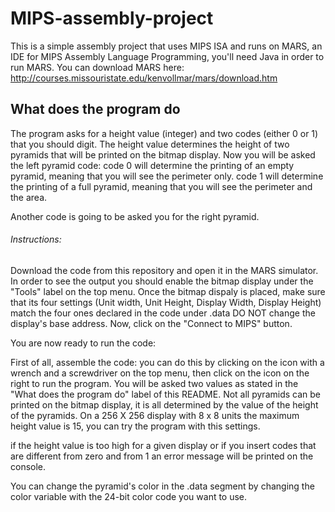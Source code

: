 # MIPS-assembly-project

This is a simple assembly project that uses MIPS ISA and runs on MARS, an IDE for MIPS Assembly Language Programming, you'll need Java in order to run MARS.
You can download MARS here: http://courses.missouristate.edu/kenvollmar/mars/download.htm


## What does the program do
The program asks for a height value (integer) and two codes (either 0 or 1) that you should digit.
The height value determines the height of two pyramids that will be printed on the bitmap display.
Now you will be asked the left pyramid code: 
                                              code 0 will determine the printing of an empty pyramid, meaning that you will see the perimeter only.
                                              code 1 will determine the printing of a full pyramid, meaning that you will see the perimeter and the area.

Another code is going to be asked you for the right pyramid.
                                              
                                              
###### Instructions:
Download the code from this repository and open it in the MARS simulator.
In order to see the output you should enable the bitmap display under the "Tools" label on the top menu.
Once the bitmap dispaly is placed, make sure that its four settings (Unit width, Unit Height, Display Width, Display Height) match the four ones declared in the code under .data
DO NOT change the display's base address.
Now, click on the "Connect to MIPS" button.

You are now ready to run the code:

First of all, assemble the code: you can do this by clicking on the icon with a wrench and a screwdriver on the top menu, then click on the icon on the right to run the program.
You will be asked two values as stated in the "What does the program do" label of this README.
Not all pyramids can be printed on the bitmap display, it is all determined by the value of the height of the pyramids.
On a 256 X 256 display with 8 x 8 units the maximum height value is 15, you can try the program with this settings.

if the height value is too high for a given display or if you insert codes that are different from zero and from 1 an error message will be printed on the console.

You can change the pyramid's color in the .data segment by changing the color variable with the 24-bit color code you want to use.





